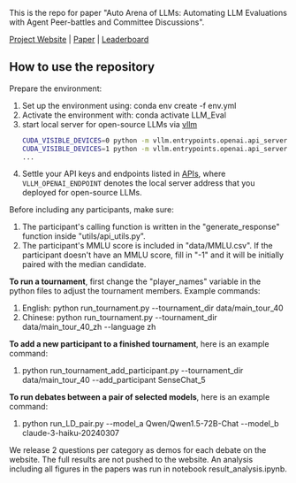 This is the repo for paper "Auto Arena of LLMs: Automating LLM Evaluations with Agent Peer-battles and Committee Discussions".

[Project Website](https://auto-arena.github.io/) | [Paper](https://arxiv.org/abs/2405.20267) | [Leaderboard](https://huggingface.co/spaces/Auto-Arena/Leaderboard)

## How to use the repository

Prepare the environment:
1. Set up the environment using: conda env create -f env.yml
2. Activate the environment with: conda activate LLM_Eval
3. start local server for open-source LLMs via [vllm](https://github.com/vllm-project/vllm)
    ```sh
    CUDA_VISIBLE_DEVICES=0 python -m vllm.entrypoints.openai.api_server --served-model-name Qwen/Qwen2-7B-Instruct --model Qwen/Qwen2-7B-Instruct --api-key test --host 0.0.0.0 --port 8000 --max-model-len 8192 &
    CUDA_VISIBLE_DEVICES=1 python -m vllm.entrypoints.openai.api_server --served-model-name meta-llama/Meta-Llama-3-8B-Instruct --model meta-llama/Meta-Llama-3-8B-Instruct --api-key test --host 0.0.0.0 --port 8001 --max-model-len 8192 &
    ...
    ```
4. Settle your API keys and endpoints listed in [APIs](api_config.yaml), where `VLLM_OPENAI_ENDPOINT` denotes the local server address that you deployed for open-source LLMs.

Before including any participants, make sure:
1. The participant's calling function is written in the "generate_response" function inside "utils/api_utils.py".
2. The participant's MMLU score is included in "data/MMLU.csv". If the participant doesn't have an MMLU score, fill in "-1" and it will be initially paired with the median candidate.

**To run a tournament**, first change the "player_names" variable in the python files to adjust the tournament members. Example commands:
1. English: python run_tournament.py --tournament_dir data/main_tour_40
2. Chinese: python run_tournament.py --tournament_dir data/main_tour_40_zh --language zh

**To add a new participant to a finished tournament**, here is an example command:

1. python run_tournament_add_participant.py --tournament_dir data/main_tour_40 --add_participant SenseChat_5

**To run debates between a pair of selected models**, here is an example command:

1. python run_LD_pair.py --model_a Qwen/Qwen1.5-72B-Chat --model_b claude-3-haiku-20240307

We release 2 questions per category as demos for each debate on the website. The full results are not pushed to the website. An analysis including all figures in the papers was run in notebook result_analysis.ipynb.
